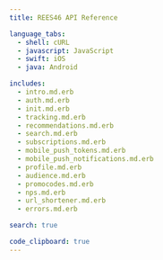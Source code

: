 ```yaml
---
title: REES46 API Reference

language_tabs:
  - shell: cURL
  - javascript: JavaScript
  - swift: iOS
  - java: Android

includes:
  - intro.md.erb
  - auth.md.erb
  - init.md.erb
  - tracking.md.erb
  - recommendations.md.erb
  - search.md.erb
  - subscriptions.md.erb
  - mobile_push_tokens.md.erb
  - mobile_push_notifications.md.erb
  - profile.md.erb
  - audience.md.erb
  - promocodes.md.erb
  - nps.md.erb
  - url_shortener.md.erb
  - errors.md.erb

search: true

code_clipboard: true
---
```


